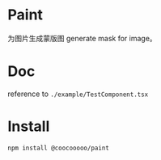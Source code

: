 # Paint

为图片生成蒙版图
generate mask for image。

# Doc

reference to `./example/TestComponent.tsx`

# Install

`npm install @coocooooo/paint`
